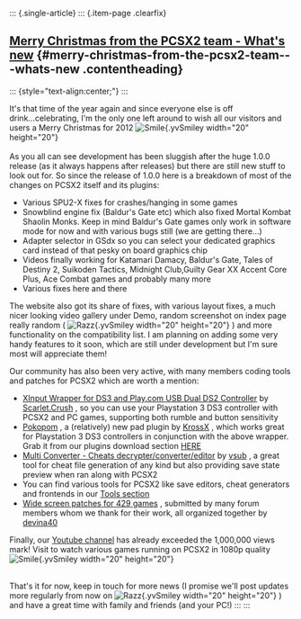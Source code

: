 ::: {.single-article}
::: {.item-page .clearfix}
## [Merry Christmas from the PCSX2 team - What\'s new](/246-merry-xmas-2012.html) {#merry-christmas-from-the-pcsx2-team---whats-new .contentheading}

::: {style="text-align:center;"}
:::

It\'s that time of the year again and since everyone else is off
drink\...celebrating, I\'m the only one left around to wish all our
visitors and users a Merry Christmas for 2012
![Smile](https://pcsx2.net/images/stories/frontend/smilies/smile.gif){.yvSmiley
width="20" height="20"}\
\
As you all can see development has been sluggish after the huge 1.0.0
release (as it always happens after releases) but there are still new
stuff to look out for. So since the release of 1.0.0 here is a breakdown
of most of the changes on PCSX2 itself and its plugins:

-   Various SPU2-X fixes for crashes/hanging in some games
-   Snowblind engine fix (Baldur\'s Gate etc) which also fixed Mortal
    Kombat Shaolin Monks. Keep in mind Baldur\'s Gate games only work in
    software mode for now and with various bugs still (we are getting
    there\...)
-   Adapter selector in GSdx so you can select your dedicated graphics
    card instead of that pesky on board graphics chip
-   Videos finally working for Katamari Damacy, Baldur\'s Gate, Tales of
    Destiny 2, Suikoden Tactics, Midnight Club,Guilty Gear XX Accent
    Core Plus, Ace Combat games and probably many more
-   Various fixes here and there

The website also got its share of fixes, with various layout fixes, a
much nicer looking video gallery under Demo, random screenshot on index
page really random (
![Razz](https://pcsx2.net/images/stories/frontend/smilies/tongue.gif){.yvSmiley
width="20" height="20"} ) and more functionality on the compatibility
list. I am planning on adding some very handy features to it soon, which
are still under development but I\'m sure most will appreciate them!

Our community has also been very active, with many members coding tools
and patches for PCSX2 which are worth a mention:

-   [XInput Wrapper for DS3 and Play.com USB Dual DS2
    Controller](http://forums.pcsx2.net/Thread-XInput-Wrapper-for-DS3-and-Play-com-USB-Dual-DS2-Controller)
    by [Scarlet.Crush](http://forums.pcsx2.net/User-Scarlet-Crush) , so
    you can use your Playstation 3 DS3 controller with PCSX2 and PC
    games, supporting both rumble and button sensitivity
-   [Pokopom](http://forums.pcsx2.net/Thread-Pokopom-KrossX-s-Pad-Plugin)
    , a (relatively) new pad plugin by
    [KrossX](http://forums.pcsx2.net/User-KrossX) , which works great
    for Playstation 3 DS3 controllers in conjunction with the above
    wrapper. Grab it from our plugins download section
    [HERE](/download/viewcategory/9-plugins.html)
-   [Multi Converter - Cheats
    decrypter/converter/editor](http://forums.pcsx2.net/Thread-Multi-Converter-Cheats-decrypter-converter-editor-and-much-more)
    by [vsub](http://forums.pcsx2.net/User-vsub) , a great tool for
    cheat file generation of any kind but also providing save state
    preview when ran along with PCSX2
-   You can find various tools for PCSX2 like save editors, cheat
    generators and frontends in our [Tools
    section](http://forums.pcsx2.net/Forum-Tools-Applications-Homebrew)
-   [Wide screen patches for 429
    games](http://forums.pcsx2.net/Thread-PCSX2-Widescreen-Game-Patches?pid=271674#pid271674)
    , submitted by many forum members whom we thank for their work, all
    organized together by
    [devina40](http://forums.pcsx2.net/User-devina40)

Finally, our [Youtube channel](http://www.youtube.com/user/PCSX2team)
has already exceeded the 1,000,000 views mark! Visit to watch various
games running on PCSX2 in 1080p quality
![Smile](https://pcsx2.net/images/stories/frontend/smilies/smile.gif){.yvSmiley
width="20" height="20"}

\
That\'s it for now, keep in touch for more news (I promise we\'ll post
updates more regularly from now on
![Razz](https://pcsx2.net/images/stories/frontend/smilies/tongue.gif){.yvSmiley
width="20" height="20"} ) and have a great time with family and friends
(and your PC!)
:::
:::
